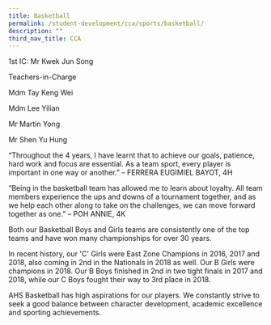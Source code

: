 ```yaml
---
title: Basketball
permalink: /student-development/cca/sports/basketball/
description: ""
third_nav_title: CCA
---
```

1st IC: Mr Kwek Jun Song

  

Teachers-in-Charge  

Mdm Tay Keng Wei

Mdm Lee Yilian

Mr Martin Yong

Mr Shen Yu Hung

  

“Throughout the 4 years, I have learnt that to achieve our goals, patience, hard work and focus are essential. As a team sport, every player is important in one way or another.” – FERRERA EUGIMIEL BAYOT, 4H

  

“Being in the basketball team has allowed me to learn about loyalty. All team members experience the ups and downs of a tournament together, and as we help each other along to take on the challenges, we can move forward together as one.” – POH ANNIE, 4K

  

Both our Basketball Boys and Girls teams are consistently one of the top teams and have won many championships for over 30 years.

  

In recent history, our 'C' Girls were East Zone Champions in 2016, 2017 and 2018, also coming in 2nd in the Nationals in 2018 as well. Our B Girls were champions in 2018. Our B Boys finished in 2nd in two tight finals in 2017 and 2018, while our C Boys fought their way to 3rd place in 2018.

  

AHS Basketball has high aspirations for our players. We constantly strive to seek a good balance between character development, academic excellence and sporting achievements.